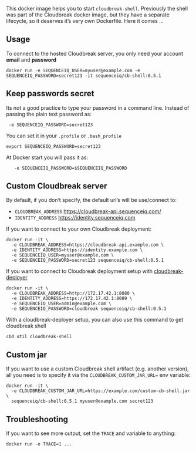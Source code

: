 This docker image helps you to start `cloudbreak-shell`. Previously the shell
was part of the Cloudbreak docker image, but they have a separate lifecycle,
so it deserves it’s very own Dockerfile. Here it comes ...

## Usage

To connect to the hosted Cloudbreak server, you only need your
account **email** and **password**
```
docker run -e SEQUENCEIQ_USER=myuser@example.com -e SEQUENCEIQ_PASSWORD=secret123 -it sequenceiq/cb-shell:0.5.1
```

## Keep passwords secret

Its not a good practice to type your password in a command line. Instead of passing the plain text password as:
```
 -e SEQUENCEIQ_PASSWORD=secret123
```

You can set it in your `.profile` or `.bash_profile`
```
export SEQUENCEIQ_PASSWORD=secret123
```

At Docker start you will pass it as:
```
   -e SEQUENCEIQ_PASSWORD=$SEQUENCEIQ_PASSWORD
```

## Custom Cloudbreak server

By default, if you don’t specify, the default url’s will be use/connect to:

- `CLOUDBREAK_ADDRESS` https://cloudbreak-api.sequenceiq.com/
- `IDENTITY_ADDRESS` https://identity.sequenceiq.com

If you want to connect to your own Cloudbreak deployment:

```
docker run -it \
  -e CLOUDBREAK_ADDRESS=https://cloudbreak-api.example.com \
  -e IDENTITY_ADDRESS=https://identity.example.com \
  -e SEQUENCEIQ_USER=myuser@example.com \
  -e SEQUENCEIQ_PASSWORD=secret123 sequenceiq/cb-shell:0.5.1
```

If you want to connect to Cloudbreak deployment setup with [cloudbreak-deployer](https://github.com/sequenceiq/cloudbreak-deployer)

```
docker run -it \
  -e CLOUDBREAK_ADDRESS=http://172.17.42.1:8080 \
  -e IDENTITY_ADDRESS=https://172.17.42.1:8089 \
  -e SEQUENCEIQ_USER=admin@example.com \
  -e SEQUENCEIQ_PASSWORD=cloudbreak sequenceiq/cb-shell:0.5.1
```
With a cloudbreak-deployer setup, you can also use this command to get cloudbreak shell

```
cbd util cloudbreak-shell

```

## Custom jar

If you want to use a custom Cloudbreak shell artifact (e.g. another version), all you need is to specify it via
the `CLOUDBREAK_CUSTOM_JAR_URL=` env variable:

```
docker run -it \
  -e CLOUDBREAK_CUSTOM_JAR_URL=https://example.com/custom-cb-shell.jar \
  sequenceiq/cb-shell:0.5.1 myuser@example.com secret123
```

## Troubleshooting

If you want to see more output, set the `TRACE` and variable to anything:
```
docker run -e TRACE=1 ...
```
